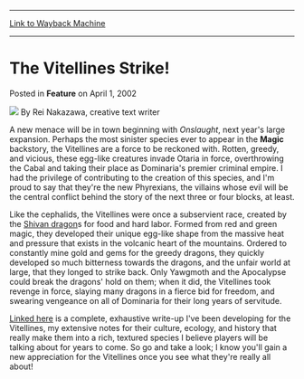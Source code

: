 
---
[Link to Wayback Machine](https://web.archive.org/web/20211018073006/https://magic.wizards.com/en/articles/archive/feature/vitellines-strike-2002-04-01)

[_metadata_:wayback_url]:- "https://magic.wizards.com/en/articles/archive/feature/vitellines-strike-2002-04-01"
[_metadata_:wayback_raw_url]:- "https://web.archive.org/web/20211018073006id_/https://magic.wizards.com/en/articles/archive/feature/vitellines-strike-2002-04-01"
[_metadata_:wayback_capture_timestamp]:- "2021-10-18 07:30:06+00:00"
[_metadata_:description]:- "A new menace will be in town beginning with Onslaught, next year's large expansion. Perhaps the most sinister species ever to appear in the Magic backstory, the Vitellines are a force to be reckoned with. Rotten, greedy, and vicious, these egg-like creatures invade Otaria in force, overthrowing the Cabal and taking their place as Dominaria's premier criminal empire."
[_metadata_:generator]:- "Drupal 7 (http://drupal.org)"
[_metadata_:publish_date]:- "2002-04-01"
---


The Vitellines Strike!
======================



 Posted in **Feature**
 on April 1, 2002 






![](https://media.magic.wizards.com/styles/auth_small/public/generic-avatar-150_271.png)
By Rei Nakazawa, creative text writer











A new menace will be in town beginning with *Onslaught*, next year's large expansion. Perhaps the most sinister species ever to appear in the **Magic** backstory, the Vitellines are a force to be reckoned with. Rotten, greedy, and vicious, these egg-like creatures invade Otaria in force, overthrowing the Cabal and taking their place as Dominaria's premier criminal empire. I had the privilege of contributing to the creation of this species, and I'm proud to say that they're the new Phyrexians, the villains whose evil will be the central conflict behind the story of the next three or four blocks, at least.


Like the cephalids, the Vitellines were once a subservient race, created by the [Shivan dragon](https://gatherer.wizards.com/Pages/Card/Details.aspx?name=Shivan+dragon)s for food and hard labor. Formed from red and green magic, they developed their unique egg-like shape from the massive heat and pressure that exists in the volcanic heart of the mountains. Ordered to constantly mine gold and gems for the greedy dragons, they quickly developed so much bitterness towards the dragons, and the unfair world at large, that they longed to strike back. Only Yawgmoth and the Apocalypse could break the dragons' hold on them; when it did, the Vitellines took revenge in force, slaying many dragons in a fierce bid for freedom, and swearing vengeance on all of Dominaria for their long years of servitude.


[Linked here](http://archive.wizards.com/Magic/Magazine/Article.aspx?x=magic/images/mtgcom/fcpics/features/feat03002vitellines.jpg) is a complete, exhaustive write-up I've been developing for the Vitellines, my extensive notes for their culture, ecology, and history that really make them into a rich, textured species I believe players will be talking about for years to come. So go and take a look; I know you'll gain a new appreciation for the Vitellines once you see what they're really all about!







